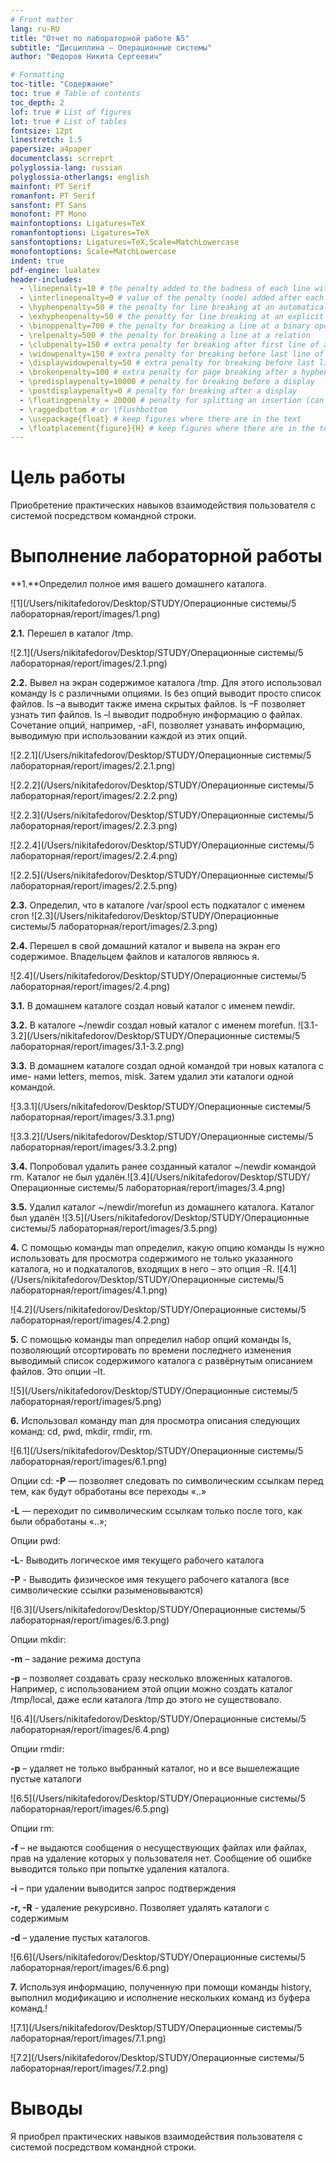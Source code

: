 ```yaml
---
# Front matter
lang: ru-RU
title: "Отчет по лабораторной работе №5"
subtitle: "Дисциплина — Операционные системы"
author: "Федоров Никита Сергеевич"

# Formatting
toc-title: "Содержание"
toc: true # Table of contents
toc_depth: 2
lof: true # List of figures
lot: true # List of tables
fontsize: 12pt
linestretch: 1.5
papersize: a4paper
documentclass: scrreprt
polyglossia-lang: russian
polyglossia-otherlangs: english
mainfont: PT Serif
romanfont: PT Serif
sansfont: PT Sans
monofont: PT Mono
mainfontoptions: Ligatures=TeX
romanfontoptions: Ligatures=TeX
sansfontoptions: Ligatures=TeX,Scale=MatchLowercase
monofontoptions: Scale=MatchLowercase
indent: true
pdf-engine: lualatex
header-includes:
  - \linepenalty=10 # the penalty added to the badness of each line within a paragraph (no associated penalty node) Increasing the value makes tex try to have fewer lines in the paragraph.
  - \interlinepenalty=0 # value of the penalty (node) added after each line of a paragraph.
  - \hyphenpenalty=50 # the penalty for line breaking at an automatically inserted hyphen
  - \exhyphenpenalty=50 # the penalty for line breaking at an explicit hyphen
  - \binoppenalty=700 # the penalty for breaking a line at a binary operator
  - \relpenalty=500 # the penalty for breaking a line at a relation
  - \clubpenalty=150 # extra penalty for breaking after first line of a paragraph
  - \widowpenalty=150 # extra penalty for breaking before last line of a paragraph
  - \displaywidowpenalty=50 # extra penalty for breaking before last line before a display math
  - \brokenpenalty=100 # extra penalty for page breaking after a hyphenated line
  - \predisplaypenalty=10000 # penalty for breaking before a display
  - \postdisplaypenalty=0 # penalty for breaking after a display
  - \floatingpenalty = 20000 # penalty for splitting an insertion (can only be split footnote in standard LaTeX)
  - \raggedbottom # or \flushbottom
  - \usepackage{float} # keep figures where there are in the text
  - \floatplacement{figure}{H} # keep figures where there are in the text
---
```


# Цель работы

Приобретение практических навыков взаимодействия пользователя с системой посредством командной строки.


# Выполнение лабораторной работы

**1.**Определил полное имя вашего домашнего каталога.

![1](/Users/nikitafedorov/Desktop/STUDY/Операционные системы/5 лабораторная/report/images/1.png)

**2.1.** Перешел в каталог /tmp.

![2.1](/Users/nikitafedorov/Desktop/STUDY/Операционные системы/5 лабораторная/report/images/2.1.png)

**2.2.** Вывел на экран содержимое каталога /tmp. Для этого использовал команду ls с различными опциями. ls без опций выводит просто список файлов. ls –a выводит также имена скрытых файлов. ls –F позволяет узнать тип файлов. ls –l выводит подробную информацию о файлах. Сочетание опций, например, -aFl, позволяет узнавать информацию, выводимую при использовании каждой из этих опций.

 ![2.2.1](/Users/nikitafedorov/Desktop/STUDY/Операционные системы/5 лабораторная/report/images/2.2.1.png)

![2.2.2](/Users/nikitafedorov/Desktop/STUDY/Операционные системы/5 лабораторная/report/images/2.2.2.png)

![2.2.3](/Users/nikitafedorov/Desktop/STUDY/Операционные системы/5 лабораторная/report/images/2.2.3.png)

![2.2.4](/Users/nikitafedorov/Desktop/STUDY/Операционные системы/5 лабораторная/report/images/2.2.4.png)

![2.2.5](/Users/nikitafedorov/Desktop/STUDY/Операционные системы/5 лабораторная/report/images/2.2.5.png)

**2.3.** Определил, что в каталоге /var/spool есть подкаталог с именем cron
![2.3](/Users/nikitafedorov/Desktop/STUDY/Операционные системы/5 лабораторная/report/images/2.3.png)

**2.4.** Перешел в свой домашний каталог и вывела на экран его содержимое. Владельцем файлов и каталогов являюсь я.

![2.4](/Users/nikitafedorov/Desktop/STUDY/Операционные системы/5 лабораторная/report/images/2.4.png)

**3.1.** В домашнем каталоге создал новый каталог с именем newdir. 

**3.2.** В каталоге ~/newdir создал новый каталог с именем morefun.
![3.1-3.2](/Users/nikitafedorov/Desktop/STUDY/Операционные системы/5 лабораторная/report/images/3.1-3.2.png)

**3.3.** В домашнем каталоге создал одной командой три новых каталога с име- нами letters, memos, misk. Затем удалил эти каталоги одной командой. 

![3.3.1](/Users/nikitafedorov/Desktop/STUDY/Операционные системы/5 лабораторная/report/images/3.3.1.png)

![3.3.2](/Users/nikitafedorov/Desktop/STUDY/Операционные системы/5 лабораторная/report/images/3.3.2.png)

**3.4.** Попробовал удалить ранее созданный каталог ~/newdir командой rm. Каталог не был удалён.![3.4](/Users/nikitafedorov/Desktop/STUDY/Операционные системы/5 лабораторная/report/images/3.4.png)

**3.5.** Удалил каталог ~/newdir/morefun из домашнего каталога. Каталог был удалён
![3.5](/Users/nikitafedorov/Desktop/STUDY/Операционные системы/5 лабораторная/report/images/3.5.png)

**4.** С помощью команды man определил, какую опцию команды ls нужно использовать для просмотра содержимого не только указанного каталога, но и подкаталогов, входящих в него – это опция -R. 
![4.1](/Users/nikitafedorov/Desktop/STUDY/Операционные системы/5 лабораторная/report/images/4.1.png)

![4.2](/Users/nikitafedorov/Desktop/STUDY/Операционные системы/5 лабораторная/report/images/4.2.png)



**5.** С помощью команды man определил набор опций команды ls, позволяющий отсортировать по времени последнего изменения выводимый список содержимого каталога с развёрнутым описанием файлов. Это опции –lt.

![5](/Users/nikitafedorov/Desktop/STUDY/Операционные системы/5 лабораторная/report/images/5.png)

**6.** Использовал команду man для просмотра описания следующих команд: cd, pwd, mkdir, rmdir, rm.  

![6.1](/Users/nikitafedorov/Desktop/STUDY/Операционные системы/5 лабораторная/report/images/6.1.png)

Опции cd:
 **-P** — позволяет следовать по символическим ссылкам перед тем, как будут обработаны все переходы «..»

**-L** — переходит по символическим ссылкам только после того, как были обработаны «..»;

Опции pwd:

**-L**- Выводить логическое имя текущего рабочего каталога

**-P** - Выводить физическое имя текущего рабочего каталога (все символические ссылки разыменовываются)

![6.3](/Users/nikitafedorov/Desktop/STUDY/Операционные системы/5 лабораторная/report/images/6.3.png)

Опции mkdir:

**-m** – задание режима доступа

**-p** – позволяет создавать сразу несколько вложенных каталогов. Например, с использованием этой опции можно создать каталог /tmp/local, даже если каталога /tmp до этого не существовало.

![6.4](/Users/nikitafedorov/Desktop/STUDY/Операционные системы/5 лабораторная/report/images/6.4.png)

Опции rmdir:

**-p** – удаляет не только выбранный каталог, но и все вышележащие пустые каталоги

![6.5](/Users/nikitafedorov/Desktop/STUDY/Операционные системы/5 лабораторная/report/images/6.5.png)

Опции rm:

**-f** – не выдаются сообщения о несуществующих файлах или файлах, прав на удаление которых у пользователя нет. Сообщение об ошибке выводится только при попытке удаления каталога.

**-i** – при удалении выводится запрос подтверждения

**-r, -R** -  удаление рекурсивно. Позволяет удалять каталоги с содержимым

**-d** – удаление пустых каталогов.

![6.6](/Users/nikitafedorov/Desktop/STUDY/Операционные системы/5 лабораторная/report/images/6.6.png)

**7.** Используя информацию, полученную при помощи команды history, выполнил модификацию и исполнение нескольких команд из буфера команд.!

![7.1](/Users/nikitafedorov/Desktop/STUDY/Операционные системы/5 лабораторная/report/images/7.1.png)

![7.2](/Users/nikitafedorov/Desktop/STUDY/Операционные системы/5 лабораторная/report/images/7.2.png)

# Выводы

Я приобрел практических навыков взаимодействия пользователя с системой посредством командной строки.